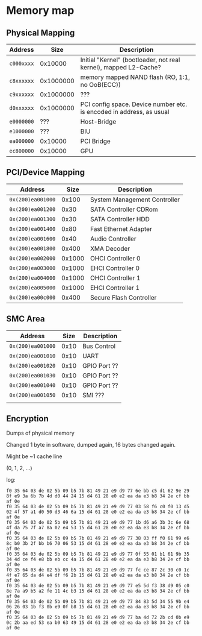 # Memory map

## Physical Mapping

| Address    | Size      | Description                                                          |
| ---------- | --------- | -------------------------------------------------------------------- |
| `c000xxxx` | 0x10000   | Initial "Kernel" (bootloader, not real kernel), mapped L2-Cache?     |
| `c8xxxxxx` | 0x1000000 | memory mapped NAND flash (RO, 1:1, no OoB(ECC))                      |
| `c9xxxxxx` | 0x1000000 | ???                                                                  |
| `d0xxxxxx` | 0x1000000 | PCI config space. Device number etc. is encoded in address, as usual |
| `e0000000` | ???       | Host-Bridge                                                          |
| `e1000000` | ???       | BIU                                                                  |
| `ea000000` | 0x10000   | PCI Bridge                                                           |
| `ec800000` | 0x10000   | GPU                                                                  |

## PCI/Device Mapping

| Address           | Size   | Description                  |
| ----------------- | ------ | ---------------------------- |
| `0x(200)ea001000` | 0x100  | System Management Controller |
| `0x(200)ea001200` | 0x30   | SATA Controller CDRom        |
| `0x(200)ea001300` | 0x30   | SATA Controller HDD          |
| `0x(200)ea001400` | 0x80   | Fast Ethernet Adapter        |
| `0x(200)ea001600` | 0x40   | Audio Controller             |
| `0x(200)ea001800` | 0x400  | XMA Decoder                  |
| `0x(200)ea002000` | 0x1000 | OHCI Controller 0            |
| `0x(200)ea003000` | 0x1000 | EHCI Controller 0            |
| `0x(200)ea004000` | 0x1000 | OHCI Controller 1            |
| `0x(200)ea005000` | 0x1000 | EHCI Controller 1            |
| `0x(200)ea00c000` | 0x400  | Secure Flash Controller      |

## SMC Area

| Address           | Size | Description  |
| ----------------- | ---- | ------------ |
| `0x(200)ea001000` | 0x10 | Bus Control  |
| `0x(200)ea001010` | 0x10 | UART         |
| `0x(200)ea001020` | 0x10 | GPIO Port ?? |
| `0x(200)ea001030` | 0x10 | GPIO Port ?? |
| `0x(200)ea001040` | 0x10 | GPIO Port ?? |
| `0x(200)ea001050` | 0x10 | SMI ???      |
|  |

## Encryption

Dumps of physical memory

Changed 1 byte in software, dumped again, 16 bytes changed again.

Might be ~1 cache line

(0, 1, 2, ...)

log:

```
f0 35 64 03 de 02 5b 09 b5 7b 81 49 21 e9 d9 77 6e bb c5 d1 62 9e 29 8f e9 3a 6b 7b 4d d0 44 24 15 d4 61 28 e0 e2 ea da e3 b8 34 2e cf bb af 0e
f0 35 64 03 de 02 5b 09 b5 7b 81 49 21 e9 d9 77 03 58 f6 c0 f0 13 d5 02 4f 57 a1 d0 50 d3 46 6a 15 d4 61 28 e0 e2 ea da e3 b8 34 2e cf bb af 0e
f0 35 64 03 de 02 5b 09 b5 7b 81 49 21 e9 d9 77 1b d6 a6 3b 3c 6e 68 4f da 75 7f a7 8a 02 e4 53 15 d4 61 28 e0 e2 ea da e3 b8 34 2e cf bb af 0e
f0 35 64 03 de 02 5b 09 b5 7b 81 49 21 e9 d9 77 38 03 ff f0 61 99 e6 8c b0 3b 2f bb b6 70 06 53 15 d4 61 28 e0 e2 ea da e3 b8 34 2e cf bb af 0e
f0 35 64 03 de 02 5b 09 b5 7b 81 49 21 e9 d9 77 0f 55 01 b1 61 9b 35 34 4d ce f4 e8 bb eb cc 4a 15 d4 61 28 e0 e2 ea da e3 b8 34 2e cf bb af 0e
f0 35 64 03 de 02 5b 09 b5 7b 81 49 21 e9 d9 77 fc ce 87 2c 30 c0 1c 4f e7 65 da d4 e4 df f6 2b 15 d4 61 28 e0 e2 ea da e3 b8 34 2e cf bb af 0e
f0 35 64 03 de 02 5b 09 b5 7b 81 49 21 e9 d9 77 e5 5d f3 38 d9 05 c0 8e 7a a9 b5 a2 fe 11 4c b3 15 d4 61 28 e0 e2 ea da e3 b8 34 2e cf bb af 0e
f0 35 64 03 de 02 5b 09 b5 7b 81 49 21 e9 d9 77 84 83 5d 34 55 9b e4 06 26 03 1b f3 0b e9 0f b8 15 d4 61 28 e0 e2 ea da e3 b8 34 2e cf bb af 0e
f0 35 64 03 de 02 5b 09 b5 7b 81 49 21 e9 d9 77 ba 4d 72 2b cd 0b e9 0c 2b aa ed 53 ea b0 63 49 15 d4 61 28 e0 e2 ea da e3 b8 34 2e cf bb af 0e
```